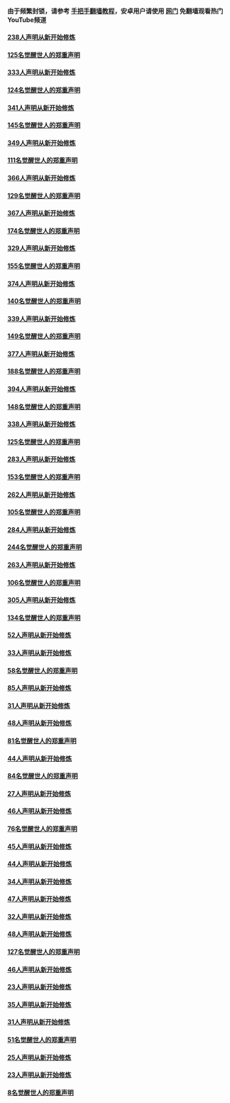 #### 由于频繁封锁，请参考 [手把手翻墙教程](https://github.com/gfw-breaker/guides/wiki/)，安卓用户请使用 [网门](https://github.com/gfw-breaker/nogfw/blob/master/dl.md?t=07092000) 免翻墙观看热门YouTube频道 

#### [238人声明从新开始修炼](../pages/91/427767.md?t=07092000) 

#### [125名觉醒世人的郑重声明](../pages/91/427766.md?t=07092000) 

#### [333人声明从新开始修炼](../pages/91/427525.md?t=07092000) 

#### [124名觉醒世人的郑重声明](../pages/91/427524.md?t=07092000) 

#### [341人声明从新开始修炼](../pages/91/427255.md?t=07092000) 

#### [145名觉醒世人的郑重声明](../pages/91/427254.md?t=07092000) 

#### [349人声明从新开始修炼](../pages/91/426969.md?t=07092000) 

#### [111名觉醒世人的郑重声明](../pages/91/426968.md?t=07092000) 

#### [366人声明从新开始修炼](../pages/91/426737.md?t=07092000) 

#### [129名觉醒世人的郑重声明](../pages/91/426736.md?t=07092000) 

#### [367人声明从新开始修炼](../pages/91/426421.md?t=07092000) 

#### [174名觉醒世人的郑重声明](../pages/91/426420.md?t=07092000) 

#### [329人声明从新开始修炼](../pages/91/426139.md?t=07092000) 

#### [155名觉醒世人的郑重声明](../pages/91/426138.md?t=07092000) 

#### [374人声明从新开始修炼](../pages/91/425811.md?t=07092000) 

#### [140名觉醒世人的郑重声明](../pages/91/425810.md?t=07092000) 

#### [339人声明从新开始修炼](../pages/91/425690.md?t=07092000) 

#### [149名觉醒世人的郑重声明](../pages/91/425689.md?t=07092000) 

#### [377人声明从新开始修炼](../pages/91/424867.md?t=07092000) 

#### [188名觉醒世人的郑重声明](../pages/91/424866.md?t=07092000) 

#### [394人声明从新开始修炼](../pages/91/423914.md?t=07092000) 

#### [148名觉醒世人的郑重声明](../pages/91/423913.md?t=07092000) 

#### [338人声明从新开始修炼](../pages/91/423540.md?t=07092000) 

#### [125名觉醒世人的郑重声明](../pages/91/423539.md?t=07092000) 

#### [283人声明从新开始修炼](../pages/91/423296.md?t=07092000) 

#### [153名觉醒世人的郑重声明](../pages/91/423295.md?t=07092000) 

#### [262人声明从新开始修炼](../pages/91/423004.md?t=07092000) 

#### [105名觉醒世人的郑重声明](../pages/91/423003.md?t=07092000) 

#### [284人声明从新开始修炼](../pages/91/422707.md?t=07092000) 

#### [244名觉醒世人的郑重声明](../pages/91/422706.md?t=07092000) 

#### [263人声明从新开始修炼](../pages/91/422553.md?t=07092000) 

#### [106名觉醒世人的郑重声明](../pages/91/422552.md?t=07092000) 

#### [305人声明从新开始修炼](../pages/91/422153.md?t=07092000) 

#### [134名觉醒世人的郑重声明](../pages/91/422152.md?t=07092000) 

#### [52人声明从新开始修炼](../pages/91/421846.md?t=07092000) 

#### [33人声明从新开始修炼](../pages/91/421804.md?t=07092000) 

#### [58名觉醒世人的郑重声明](../pages/91/421845.md?t=07092000) 

#### [85人声明从新开始修炼](../pages/91/421769.md?t=07092000) 

#### [31人声明从新开始修炼](../pages/91/421763.md?t=07092000) 

#### [48人声明从新开始修炼](../pages/91/421605.md?t=07092000) 

#### [81名觉醒世人的郑重声明](../pages/91/421656.md?t=07092000) 

#### [44人声明从新开始修炼](../pages/91/421544.md?t=07092000) 

#### [84名觉醒世人的郑重声明](../pages/91/421543.md?t=07092000) 

#### [27人声明从新开始修炼](../pages/91/421465.md?t=07092000) 

#### [46人声明从新开始修炼](../pages/91/421454.md?t=07092000) 

#### [76名觉醒世人的郑重声明](../pages/91/421453.md?t=07092000) 

#### [45人声明从新开始修炼](../pages/91/421452.md?t=07092000) 

#### [44人声明从新开始修炼](../pages/91/421422.md?t=07092000) 

#### [34人声明从新开始修炼](../pages/91/421322.md?t=07092000) 

#### [47人声明从新开始修炼](../pages/91/421264.md?t=07092000) 

#### [32人声明从新开始修炼](../pages/91/421225.md?t=07092000) 

#### [48人声明从新开始修炼](../pages/91/421202.md?t=07092000) 

#### [127名觉醒世人的郑重声明](../pages/91/421224.md?t=07092000) 

#### [46人声明从新开始修炼](../pages/91/421203.md?t=07092000) 

#### [23人声明从新开始修炼](../pages/91/421138.md?t=07092000) 

#### [35人声明从新开始修炼](../pages/91/421122.md?t=07092000) 

#### [31人声明从新开始修炼](../pages/91/421081.md?t=07092000) 

#### [51名觉醒世人的郑重声明](../pages/91/421080.md?t=07092000) 

#### [25人声明从新开始修炼](../pages/91/421020.md?t=07092000) 

#### [23人声明从新开始修炼](../pages/91/420884.md?t=07092000) 

#### [8名觉醒世人的郑重声明](../pages/91/420883.md?t=07092000) 

